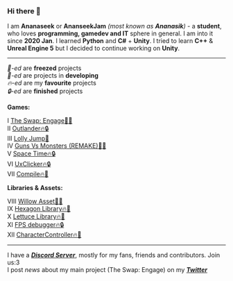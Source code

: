 ### Hi there 👋

I am **Ananaseek** or **AnanseekJam** *(most known as **Ananasik**)* - a **student**, who loves **programming, gamedev and IT** sphere in general. I am into it since **2020 Jan**. I learned **Python** and **C#** + **Unity**. I tried to learn **C++** & **Unreal Engine 5** but I decided to continue working on **Unity**.

<hr>

*🧊-ed* are **freezed** projects<br>
*🔨-ed* are projects in **developing**<br>
*🔥-ed* are my **favourite** projects<br>
*🔒-ed* are **finished** projects <br>

 **Games:**

I    <a href="https://ananasikdev.github.io/TheSwapEngageWeb/">The Swap: Engage🧊🔥</a><br/>
II   <a href="https://github.com/AnanasikDev/Outlander">Outlander🔥🔒</a><br/>
III  <a href="https://github.com/AnanasikDev/LollyJump">Lolly Jump🧊</a><br/>
IV   <a href="https://github.com/AnanasikDev/Strategy">Guns Vs Monsters (REMAKE)🧊🔥</a><br/>
V    <a href="https://github.com/AnanasikDev/SpaceTime">Space Time🔥🔒</a><br/>
VI   <a href="https://github.com/AnanasikDev/UxClicker">UxClicker🔥🔒</a><br/>
VII  <a href="https://github.com/AnanasikDev/Compile">Compile🔥🔨</a><br/>
 
**Libraries & Assets:**

VIII  <a href="https://github.com/AnanasikDev/Willow">Willow Asset🧊🔥</a><br/>
IX    <a href="https://github.com/AnanasikDev/Hexagon">Hexagon Library🔥🧊</a><br/>
X     <a href="https://github.com/AnanasikDev/Lettuce">Lettuce Library🔥🧊</a><br/>
XI    <a href="https://github.com/AnanasikDev/FrameRateDebugger">FPS debugger🔥🔒</a><br/>
XII   <a href="https://github.com/AnanasikDev/CharacterController">CharacterController🔥🧊</a><br/>

<hr>

I have a ***<a href="https://discord.gg/HRB6KG8Xby">Discord Server</a>***, mostly for my fans, friends and contributors. Join us:3<br/>
I post *news* about my main project (The Swap: Engage) on my ***<a href="https://twitter.com/Ananasi95910479">Twitter</a>***

